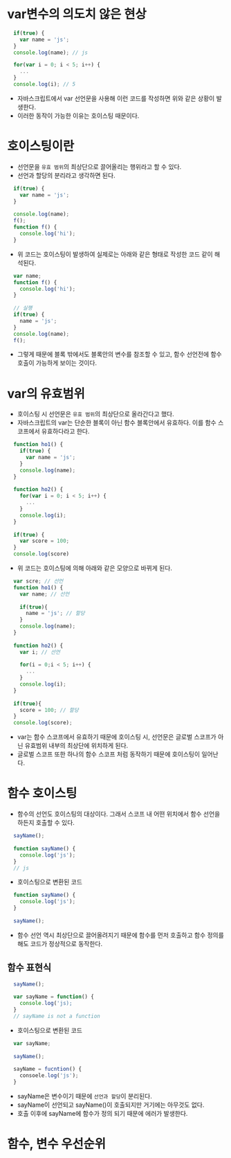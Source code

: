 # var변수의 의도치 않은 현상
```javascript
  if(true) {
    var name = 'js';
  }
  console.log(name); // js
```
```javascript
  for(var i = 0; i < 5; i++) {
    ...
  }
  console.log(i); // 5
```
- 자바스크립트에서 var 선언문을 사용해 이런 코드를 작성하면 위와 같은 상황이 발생한다.
- 이러한 동작이 가능한 이유는 호이스팅 때문이다.

# 호이스팅이란
- 선언문을 `유효 범위`의 최상단으로 끌어올리는 행위라고 할 수 있다.
- 선언과 할당의 분리라고 생각하면 된다.
```javascript
  if(true) {
    var name = 'js';
  }
  
  console.log(name);
  f();
  function f() {
    console.log('hi');
  }
```
- 위 코드는 호이스팅이 발생하여 실제로는 아래와 같은 형태로 작성한 코드 같이 해석된다.
```javascript
  var name;
  function f() {
    console.log('hi');
  }
  
  // 실행
  if(true) {
    name = 'js';
  }
  console.log(name);
  f();
```
- 그렇게 때문에 블록 밖에서도 블록안의 변수를 참조할 수 있고, 함수 선언전에 함수 호출이 가능하게 보이는 것이다.

# var의 유효범위
- 호이스팅 시 선언문은 `유효 범위`의 최상단으로 올라간다고 했다.
- 자바스크립트의 var는 단순한 블록이 아닌 함수 블록안에서 유효하다. 이를 함수 스코프에서 유효하다라고 한다.
```javascript
  function ho1() {
    if(true) {
      var name = 'js';
    }
    console.log(name);
  }
  
  function ho2() {
    for(var i = 0; i < 5; i++) {
      ...
    }
    console.log(i);
  }
  
  if(true) {
    var score = 100;
  }
  console.log(score)
```

- 위 코드는 호이스팅에 의해 아래와 같은 모양으로 바뀌게 된다.

```javascript
  var scre; // 선언
  function ho1() {
    var name; // 선언
      
    if(true){
      name = 'js'; // 할당
    }
    console.log(name);
  }
  
  function ho2() {
    var i; // 선언
    
    for(i = 0;i < 5; i++) {
      ...
    }
    console.log(i);
  }
  
  if(true){
    score = 100; // 할당
  }
  console.log(score);
```
- var는 함수 스코프에서 유효하기 때문에 호이스팅 시, 선언문은 글로벌 스코프가 아닌 유효범위 내부의 최상단에 위치하게 된다.
- 글로벌 스코프 또한 하나의 함수 스코프 처럼 동작하기 때문에 호이스팅이 일어난다.

# 함수 호이스팅
- 함수의 선언도 호이스팅의 대상이다. 그래서 스코프 내 어떤 위치에서 함수 선언을 하든지 호출할 수 있다.
```javascript
  sayName();
  
  function sayName() {
    console.log('js');
  }
  // js
```
- 호이스팅으로 변환된 코드
```javascript
  function sayName() {
    console.log('js');
  }
  
  sayName();
```
- 함수 선언 역시 최상단으로 끌어올려지기 때문에 함수를 먼저 호출하고 함수 정의를 해도 코드가 정상적으로 동작한다.

## 함수 표현식
```javascript
  sayName();
  
  var sayName = function() {
    console.log('js);
  } 
  // sayName is not a function
```
- 호이스팅으로 변환된 코드
```javascript
  var sayName;
  
  sayName();
  
  sayName = fucntion() {
    consoele.log('js');
  } 
```
- sayName은 변수이기 때문에 `선언과 할당`이 분리된다.
- sayName이 선언되고 sayName()이 호출되지만 거기에는 아무것도 없다. 
- 호출 이후에 sayName에 함수가 정의 되기 때문에 에러가 발생한다.

# 함수, 변수 우선순위
